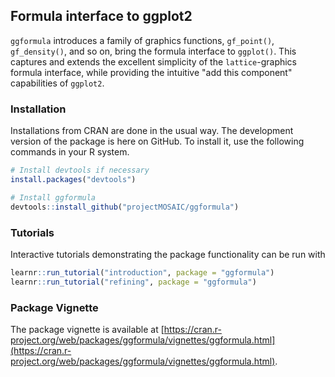 
## Formula interface to ggplot2

`ggformula` introduces a family of graphics functions, `gf_point()`,
`gf_density()`, and so on, bring the formula interface to `ggplot()`. This
captures and extends the excellent simplicity of the `lattice`-graphics formula
interface, while providing the intuitive "add this component" capabilities of
`ggplot2`.

### Installation

Installations from CRAN are done in the usual way. The development version of
the package is here on GitHub. To install it, use the following commands in your
R system.

```r
# Install devtools if necessary
install.packages("devtools")

# Install ggformula
devtools::install_github("projectMOSAIC/ggformula")
```

### Tutorials

Interactive tutorials demonstrating the package functionality can be run with

```r
learnr::run_tutorial("introduction", package = "ggformula")
learnr::run_tutorial("refining", package = "ggformula")
```

### Package Vignette

The package vignette is available at [https://cran.r-project.org/web/packages/ggformula/vignettes/ggformula.html](https://cran.r-project.org/web/packages/ggformula/vignettes/ggformula.html).

